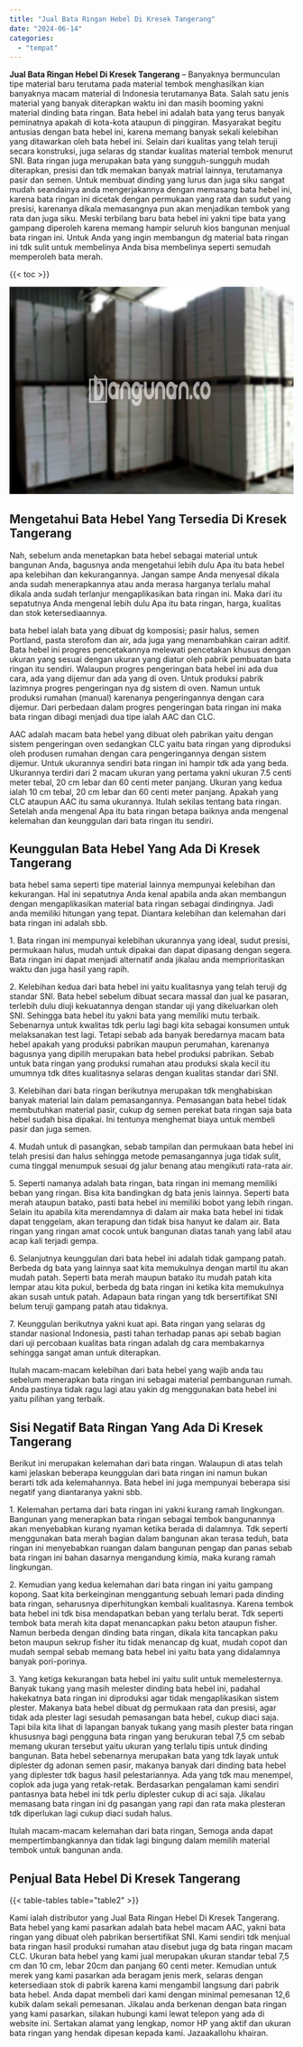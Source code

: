 ```yaml
---
title: "Jual Bata Ringan Hebel Di Kresek Tangerang"
date: "2024-06-14"
categories: 
  - "tempat"
---
```


**Jual Bata Ringan Hebel Di Kresek Tangerang** – Banyaknya bermunculan tipe material baru terutama pada material tembok menghasilkan kian banyaknya macam material di Indonesia terutamanya Bata. Salah satu jenis material yang banyak diterapkan waktu ini dan masih booming yakni material dinding bata ringan. Bata hebel ini adalah bata yang terus banyak peminatnya apakah di kota-kota ataupun di pinggiran. Masyarakat begitu antusias dengan bata hebel ini, karena memang banyak sekali kelebihan yang ditawarkan oleh bata hebel ini. Selain dari kualitas yang telah teruji secara konstruksi, juga selaras dg standar kualitas material tembok menurut SNI. Bata ringan juga merupakan bata yang sungguh-sungguh mudah diterapkan, presisi dan tdk memakan banyak matrial lainnya, terutamanya pasir dan semen. Untuk membuat dinding yang lurus dan juga siku sangat mudah seandainya anda mengerjakannya dengan memasang bata hebel ini, karena bata ringan ini dicetak dengan permukaan yang rata dan sudut yang presisi, karenanya dikala memasangnya pun akan menjadikan tembok yang rata dan juga siku. Meski terbilang baru bata hebel ini yakni tipe bata yang gampang diperoleh karena memang hampir seluruh kios bangunan menjual bata ringan ini. Untuk Anda yang ingin membangun dg material bata ringan ini tdk sulit untuk membelinya Anda bisa membelinya seperti semudah memperoleh bata merah.

{{< toc >}}

![Jual Bata Ringan Hebel Di Kresek Tangerang](/images/jual-hebel-murah-38.png)

## Mengetahui Bata Hebel Yang Tersedia Di Kresek Tangerang

Nah, sebelum anda menetapkan bata hebel sebagai material untuk bangunan Anda, bagusnya anda mengetahui lebih dulu Apa itu bata hebel apa kelebihan dan kekurangannya. Jangan sampe Anda menyesal dikala anda sudah menerapkannya atau anda merasa harganya terlalu mahal dikala anda sudah terlanjur mengaplikasikan bata ringan ini. Maka dari itu sepatutnya Anda mengenal lebih dulu Apa itu bata ringan, harga, kualitas dan stok ketersediaannya.

bata hebel ialah bata yang dibuat dg komposisi; pasir halus, semen Portland, pasta sterofom dan air, ada juga yang menambahkan cairan aditif. Bata hebel ini progres pencetakannya melewati pencetakan khusus dengan ukuran yang sesuai dengan ukuran yang diatur oleh pabrik pembuatan bata ringan itu sendiri. Walaupun progres pengeringan bata hebel ini ada dua cara, ada yang dijemur dan ada yang di oven. Untuk produksi pabrik lazimnya progres pengeringan nya dg sistem di oven. Namun untuk produksi rumahan (manual) karenanya pengeringannya dengan cara dijemur. Dari perbedaan dalam progres pengeringan bata ringan ini maka bata ringan dibagi menjadi dua tipe ialah AAC dan CLC.

AAC adalah macam bata hebel yang dibuat oleh pabrikan yaitu dengan sistem pengeringan oven sedangkan CLC yaitu bata ringan yang diproduksi oleh produsen rumahan dengan cara pengeringannya dengan sistem dijemur. Untuk ukurannya sendiri bata ringan ini hampir tdk ada yang beda. Ukurannya terdiri dari 2 macam ukuran yang pertama yakni ukuran 7.5 centi meter tebal, 20 cm lebar dan 60 centi meter panjang. Ukuran yang kedua ialah 10 cm tebal, 20 cm lebar dan 60 centi meter panjang. Apakah yang CLC ataupun AAC itu sama ukurannya. Itulah sekilas tentang bata ringan. Setelah anda mengenal Apa itu bata ringan betapa baiknya anda mengenal kelemahan dan keunggulan dari bata ringan itu sendiri.

## Keunggulan Bata Hebel Yang Ada Di Kresek Tangerang

bata hebel sama seperti tipe material lainnya mempunyai kelebihan dan kekurangan. Hal ini sepatutnya Anda kenal apabila anda akan membangun dengan mengaplikasikan material bata ringan sebagai dindingnya. Jadi anda memiliki hitungan yang tepat. Diantara kelebihan dan kelemahan dari bata ringan ini adalah sbb.

1\. Bata ringan ini mempunyai kelebihan ukurannya yang ideal, sudut presisi, permukaan halus, mudah untuk dipakai dan dapat dipasang dengan segera. Bata ringan ini dapat menjadi alternatif anda jikalau anda memprioritaskan waktu dan juga hasil yang rapih.

2\. Kelebihan kedua dari bata hebel ini yaitu kualitasnya yang telah teruji dg standar SNI. Bata hebel sebelum dibuat secara massal dan jual ke pasaran, terlebih dulu diuji kekuatannya dengan standar uji yang dikeluarkan oleh SNI. Sehingga bata hebel itu yakni bata yang memiliki mutu terbaik. Sebenarnya untuk kwalitas tdk perlu lagi bagi kita sebagai konsumen untuk melaksanakan test lagi. Tetapi sebab ada banyak beredarnya macam bata hebel apakah yang produksi pabrikan maupun perumahan, karenanya bagusnya yang dipilih merupakan bata hebel produksi pabrikan. Sebab untuk bata ringan yang produksi rumahan atau produksi skala kecil itu umumnya tdk dites kualitasnya selaras dengan kualitas standar dari SNI.

3\. Kelebihan dari bata ringan berikutnya merupakan tdk menghabiskan banyak material lain dalam pemasangannya. Pemasangan bata hebel tidak membutuhkan material pasir, cukup dg semen perekat bata ringan saja bata hebel sudah bisa dipakai. Ini tentunya menghemat biaya untuk membeli pasir dan juga semen.

4\. Mudah untuk di pasangkan, sebab tampilan dan permukaan bata hebel ini telah presisi dan halus sehingga metode pemasangannya juga tidak sulit, cuma tinggal menumpuk sesuai dg jalur benang atau mengikuti rata-rata air.

5\. Seperti namanya adalah bata ringan, bata ringan ini memang memiliki beban yang ringan. Bisa kita bandingkan dg bata jenis lainnya. Seperti bata merah ataupun batako, pasti bata hebel ini memiliki bobot yang lebih ringan. Selain itu apabila kita merendamnya di dalam air maka bata hebel ini tidak dapat tenggelam, akan terapung dan tidak bisa hanyut ke dalam air. Bata ringan yang ringan amat cocok untuk bangunan diatas tanah yang labil atau acap kali terjadi gempa.

6\. Selanjutnya keunggulan dari bata hebel ini adalah tidak gampang patah. Berbeda dg bata yang lainnya saat kita memukulnya dengan martil itu akan mudah patah. Seperti bata merah maupun batako itu mudah patah kita lempar atau kita pukul, berbeda dg bata ringan ini ketika kita memukulnya akan susah untuk patah. Adapaun bata ringan yang tdk bersertifikat SNI belum teruji gampang patah atau tidaknya.

7\. Keunggulan berikutnya yakni kuat api. Bata ringan yang selaras dg standar nasional Indonesia, pasti tahan terhadap panas api sebab bagian dari uji percobaan kualitas bata ringan adalah dg cara membakarnya sehingga sangat aman untuk diterapkan.

Itulah macam-macam kelebihan dari bata hebel yang wajib anda tau sebelum menerapkan bata ringan ini sebagai material pembangunan rumah. Anda pastinya tidak ragu lagi atau yakin dg menggunakan bata hebel ini yaitu pilihan yang terbaik.

## Sisi Negatif Bata Ringan Yang Ada Di Kresek Tangerang

Berikut ini merupakan kelemahan dari bata ringan. Walaupun di atas telah kami jelaskan beberapa keunggulan dari bata ringan ini namun bukan berarti tdk ada kelemahannya. Bata hebel ini juga mempunyai beberapa sisi negatif yang diantaranya yakni sbb.

1\. Kelemahan pertama dari bata ringan ini yakni kurang ramah lingkungan. Bangunan yang menerapkan bata ringan sebagai tembok bangunannya akan menyebabkan kurang nyaman ketika berada di dalamnya. Tdk seperti menggunakan bata merah bagian dalam bangunan akan terasa teduh, bata ringan ini menyebabkan ruangan dalam bangunan pengap dan panas sebab bata ringan ini bahan dasarnya mengandung kimia, maka kurang ramah lingkungan.

2\. Kemudian yang kedua kelemahan dari bata ringan ini yaitu gampang kopong. Saat kita berkeinginan menggantung sebuah lemari pada dinding bata ringan, seharusnya diperhitungkan kembali kualitasnya. Karena tembok bata hebel ini tdk bisa mendapatkan beban yang terlalu berat. Tdk seperti tembok bata merah kita dapat menancapkan paku beton ataupun fisher. Namun berbeda dengan dinding bata ringan, dikala kita tancapkan paku beton maupun sekrup fisher itu tidak menancap dg kuat, mudah copot dan mudah sempal sebab memang bata hebel ini yaitu bata yang didalamnya banyak pori-porinya.

3\. Yang ketiga kekurangan bata hebel ini yaitu sulit untuk memelesternya. Banyak tukang yang masih melester dinding bata hebel ini, padahal hakekatnya bata ringan ini diproduksi agar tidak mengaplikasikan sistem plester. Makanya bata hebel dibuat dg permukaan rata dan presisi, agar tidak ada plester lagi sesudah pemasangan bata hebel, cukup diaci saja. Tapi bila kita lihat di lapangan banyak tukang yang masih plester bata ringan khususnya bagi pengguna bata ringan yang berukuran tebal 7,5 cm sebab memang ukuran tersebut yaitu ukuran yang terlalu tipis untuk dinding bangunan. Bata hebel sebenarnya merupakan bata yang tdk layak untuk diplester dg adonan semen pasir, makanya banyak dari dinding bata hebel yang diplester tdk bagus hasil pelestariannya. Ada yang tdk mau menempel, coplok ada juga yang retak-retak. Berdasarkan pengalaman kami sendiri pantasnya bata hebel ini tdk perlu diplester cukup di aci saja. Jikalau memasang bata ringan ini dg pasangan yang rapi dan rata maka plesteran tdk diperlukan lagi cukup diaci sudah halus.

Itulah macam-macam kelemahan dari bata ringan, Semoga anda dapat mempertimbangkannya dan tidak lagi bingung dalam memilih material tembok untuk bangunan anda.

## Penjual Bata Hebel Di Kresek Tangerang

{{< table-tables table="table2" >}}

Kami ialah distributor yang Jual Bata Ringan Hebel Di Kresek Tangerang. Bata hebel yang kami pasarkan adalah bata hebel macam AAC, yakni bata ringan yang dibuat oleh pabrikan bersertifikat SNI. Kami sendiri tdk menjual bata ringan hasil produksi rumahan atau disebut juga dg bata ringan macam CLC. Ukuran bata hebel yang kami jual merupakan ukuran standar tebal 7,5 cm dan 10 cm, lebar 20cm dan panjang 60 centi meter. Kemudian untuk merek yang kami pasarkan ada beragam jenis merk, selaras dengan ketersediaan stok di pabrik karena kami mengambil langsung dari pabrik bata hebel. Anda dapat membeli dari kami dengan minimal pemesanan 12,6 kubik dalam sekali pemesanan. Jikalau anda berkenan dengan bata ringan yang kami pasarkan, silakan hubungi kami lewat telepon yang ada di website ini. Sertakan alamat yang lengkap, nomor HP yang aktif dan ukuran bata ringan yang hendak dipesan kepada kami. Jazaakallohu khairan.
